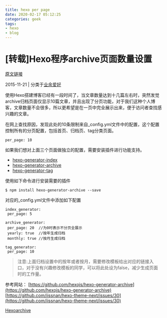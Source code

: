```yaml
---
title: hexo per page
date: 2020-02-17 05:12:25
categories: geek
tags:
- hexo
- blog
---
```


# [转载]Hexo程序archive页面数量设置

[原文链接](http://www.yuzhewo.com/2015/11/21/Hexo%E7%A8%8B%E5%BA%8Farchive%E9%A1%B5%E9%9D%A2%E6%95%B0%E9%87%8F%E8%AE%BE%E7%BD%AE/)

2015-11-21 | 分类于[业余爱好](http://www.yuzhewo.com/categories/%E4%B8%9A%E4%BD%99%E7%88%B1%E5%A5%BD/)

使用Hexo搭建博客已经有一段时间了，当文章数量达到十几篇左右时，突然发觉archive归档页面仅显示10篇文章，并且出现了分页功能，对于我们这种个人博客，文章数量不会很多，所以更希望是在一页中完全展示出来，便于访问者查找感兴趣的文章。

在网上查找原因，发现此处的10条限制来自_config.yml文件中的配置，这个配置控制所有的分页配置，包括首页、归档页、tag分类页面。  

```
per_page: 10  
```

如果我们想对上面三个页面做独立的配置，需要安装插件进行功能支持。

- [hexo-generator-index](https://github.com/hexojs/hexo-generator-index)
- [hexo-generator-archive](https://github.com/hexojs/hexo-generator-archive)
- [hexo-generator-tag](https://github.com/hexojs/hexo-generator-tag)

使用如下命令进行安装需要的插件  

<!-- more -->

```
$ npm install hexo-generator-archive --save  
```

对应的_config.yml文件中添加如下配置  

```
index_generator:  
 per_page: 5  

archive_generator:  
 per_page: 20  //为0时表示不分页全展示  
 yearly: true  //按年生成归档  
 monthly: true //按月生成归档  

tag_generator:  
 per_page: 10  
```

> 注意:上面归档设置中的按年或者按月，需要修改模板给出对应的链接入口，对于没有兴趣修改模板的同学，可以将此处设为false，减少生成页面时的工作量。

参考网站：
[https://github.com/hexojs/hexo-generator-archive](https://github.com/hexojs/hexo-generator-archive)
[https://github.com/iissnan/hexo-theme-next/issues/30](https://github.com/iissnan/hexo-theme-next/issues/30)

[Hexo](http://www.yuzhewo.com/tags/Hexo/)[archive](http://www.yuzhewo.com/tags/archive/)
